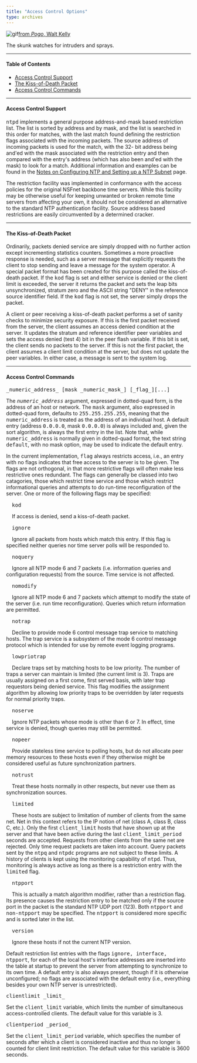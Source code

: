```yaml
---
title: "Access Control Options"
type: archives
---
```


![gif](/archives/pic/pogo6.gif)[from _Pogo_, Walt Kelly](http://www.eecis.udel.edu/~mills/pictures.html)

The skunk watches for intruders and sprays.

* * *

#### Table of Contents

*  [Access Control Support](/archives/4.1.2/accopt/#access-control-support)
*  [The Kiss-of-Death Packet](/archives/4.1.2/accopt/#the-kiss-of-death-packet)
*  [Access Control Commands](/archives/4.1.2/accopt/#access-control-commands)

* * *

#### Access Control Support

<tt>ntpd</tt> implements a general purpose address-and-mask based restriction list. The list is sorted by address and by mask, and the list is searched in this order for matches, with the last match found defining the restriction flags associated with the incoming packets. The source address of incoming packets is used for the match, with the 32- bit address being and'ed with the mask associated with the restriction entry and then compared with the entry's address (which has also been and'ed with the mask) to look for a match. Additional information and examples can be found in the  [Notes on Configuring NTP and Setting up a NTP Subnet](/archives/4.1.2/notes) page. 

The restriction facility was implemented in conformance with the access policies for the original NSFnet backbone time servers. While this facility may be otherwise useful for keeping unwanted or broken remote time servers from affecting your own, it should not be considered an alternative to the standard NTP authentication facility. Source address based restrictions are easily circumvented by a determined cracker.

* * *

#### The Kiss-of-Death Packet

Ordinarily, packets denied service are simply dropped with no further action except incrementing statistics counters. Sometimes a more proactive response is needed, such as a server message that explicitly requests the client to stop sending and leave a message for the system operator. A special packet format has been created for this purpose called the kiss-of-death packet. If the <tt>kod</tt> flag is set and either service is denied or the client limit is exceeded, the server it returns the packet and sets the leap bits unsynchronized, stratum zero and the ASCII string "DENY" in the reference source identifier field. If the <tt>kod</tt> flag is not set, the server simply drops the packet.

A client or peer receiving a kiss-of-death packet performs a set of sanity checks to minimize security exposure. If this is the first packet received from the server, the client assumes an access denied condition at the server. It updates the stratum and reference identifier peer variables and sets the access denied (test 4) bit in the peer flash variable. If this bit is set, the client sends no packets to the server. If this is not the first packet, the client assumes a client limit condition at the server, but does not update the peer variables. In either case, a message is sent to the system log.

* * *

#### Access Control Commands

<dt id="restrict"><tt>_numeric_address_ [mask _numeric_mask_] [_flag_][...]</tt></dt>

The <tt>_numeric_address_</tt> argument, expressed in dotted-quad form, is the address of an host or network. The <tt>mask</tt> argument, also expressed in dotted-quad form, defaults to <tt>255.255.255.255</tt>, meaning that the <tt>numeric_address</tt> is treated as the address of an individual host. A default entry (address <tt>0.0.0.0</tt>, mask <tt>0.0.0.0</tt>) is always included and, given the sort algorithm, is always the first entry in the list. Note that, while <tt>numeric_address</tt> is normally given in dotted-quad format, the text string <tt>default</tt>, with no mask option, may be used to indicate the default entry.

In the current implementation, <tt>flag</tt> always restricts access, i.e., an entry with no flags indicates that free access to the server is to be given. The flags are not orthogonal, in that more restrictive flags will often make less restrictive ones redundant. The flags can generally be classed into two catagories, those which restrict time service and those which restrict informational queries and attempts to do run-time reconfiguration of the server. One or more of the following flags may be specified: 

&nbsp;&nbsp;&nbsp;&nbsp;<tt>kod</tt>

&nbsp;&nbsp;&nbsp;&nbsp;If access is denied, send a kiss-of-death packet.

&nbsp;&nbsp;&nbsp;&nbsp;<tt>ignore</tt>

&nbsp;&nbsp;&nbsp;&nbsp;Ignore all packets from hosts which match this entry. If this flag is specified neither queries nor time server polls will be responded to.

&nbsp;&nbsp;&nbsp;&nbsp;<tt>noquery</tt>

&nbsp;&nbsp;&nbsp;&nbsp;Ignore all NTP mode 6 and 7 packets (i.e. information queries and configuration requests) from the source. Time service is not affected.

&nbsp;&nbsp;&nbsp;&nbsp;<tt>nomodify</tt>

&nbsp;&nbsp;&nbsp;&nbsp;Ignore all NTP mode 6 and 7 packets which attempt to modify the state of the server (i.e. run time reconfiguration). Queries which return information are permitted.

&nbsp;&nbsp;&nbsp;&nbsp;<tt>notrap</tt>

&nbsp;&nbsp;&nbsp;&nbsp;Decline to provide mode 6 control message trap service to matching hosts. The trap service is a subsystem of the mode 6 control message protocol which is intended for use by remote event logging programs.

&nbsp;&nbsp;&nbsp;&nbsp;<tt>lowpriotrap</tt>

&nbsp;&nbsp;&nbsp;&nbsp;Declare traps set by matching hosts to be low priority. The number of traps a server can maintain is limited (the current limit is 3). Traps are usually assigned on a first come, first served basis, with later trap requestors being denied service. This flag modifies the assignment algorithm by allowing low priority traps to be overridden by later requests for normal priority traps.

&nbsp;&nbsp;&nbsp;&nbsp;<tt>noserve</tt>

&nbsp;&nbsp;&nbsp;&nbsp;Ignore NTP packets whose mode is other than 6 or 7. In effect, time service is denied, though queries may still be permitted.

&nbsp;&nbsp;&nbsp;&nbsp;<tt>nopeer</tt>

&nbsp;&nbsp;&nbsp;&nbsp;Provide stateless time service to polling hosts, but do not allocate peer memory resources to these hosts even if they otherwise might be considered useful as future synchronization partners.

&nbsp;&nbsp;&nbsp;&nbsp;<tt>notrust</tt>

&nbsp;&nbsp;&nbsp;&nbsp;Treat these hosts normally in other respects, but never use them as synchronization sources. 

&nbsp;&nbsp;&nbsp;&nbsp;<tt>limited</tt>

&nbsp;&nbsp;&nbsp;&nbsp;These hosts are subject to limitation of number of clients from the same net. Net in this context refers to the IP notion of net (class A, class B, class C, etc.). Only the first <tt>client_limit</tt> hosts that have shown up at the server and that have been active during the last <tt>client_limit_period</tt> seconds are accepted. Requests from other clients from the same net are rejected. Only time request packets are taken into account. Query packets sent by the <tt>ntpq</tt> and <tt>ntpdc</tt> programs are not subject to these limits. A history of clients is kept using the monitoring capability of <tt>ntpd</tt>. Thus, monitoring is always active as long as there is a restriction entry with the <tt>limited</tt> flag.

&nbsp;&nbsp;&nbsp;&nbsp;<tt>ntpport</tt>

&nbsp;&nbsp;&nbsp;&nbsp;This is actually a match algorithm modifier, rather than a restriction flag. Its presence causes the restriction entry to be matched only if the source port in the packet is the standard NTP UDP port (123). Both <tt>ntpport</tt> and <tt>non-ntpport</tt> may be specified. The <tt>ntpport</tt> is considered more specific and is sorted later in the list.

&nbsp;&nbsp;&nbsp;&nbsp;<tt>version</tt>

&nbsp;&nbsp;&nbsp;&nbsp;Ignore these hosts if not the current NTP version.

Default restriction list entries with the flags <tt>ignore, interface, ntpport</tt>, for each of the local host's interface addresses are inserted into the table at startup to prevent the server from attempting to synchronize to its own time. A default entry is also always present, though if it is otherwise unconfigured; no flags are associated with the default entry (i.e., everything besides your own NTP server is unrestricted).

<dt><tt>clientlimit _limit_</tt></dt>

Set the <tt>client_limit</tt> variable, which limits the number of simultaneous access-controlled clients. The default value for this variable is 3.

<dt><tt>clientperiod _period_</tt></dt>

Set the <tt>client_limit_period</tt> variable, which specifies the number of seconds after which a client is considered inactive and thus no longer is counted for client limit restriction. The default value for this variable is 3600 seconds.
